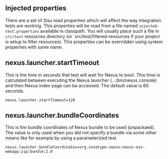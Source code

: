 Injected properties
-------------------

There are a set of Sisu read properties which will affect the way integration tests are working.
This properties will be read from a file named `injected-test.properties` available in classpath. You will usually place such a file in `src/test` resources directory (or `src/test/filtered-resources if your project is setup to filter resources).
This properties can be overridden using system properties with same name.

nexus.launcher.startTimeout
---------------------------

This is the time in seconds that test will wait for Nexus to boot. This time is calculated between executing the Nexus launcher (.../bin/nexus console) and then Nexus index page can be accessed.
The default value is 60 seconds.

    nexus.launcher.startTimeout=120

nexus.launcher.bundleCoordinates
--------------------------------

This is the bundle coordinates of Nexus bundle to be used (unpackaed). The value is only used when you did not specify a bundle via some other means like for example by using a parameterized test.

    nexus.launcher.bundleCoordinates=org.sonatype.nexus:nexus-oss-webapp:zip:bundle:2.0
